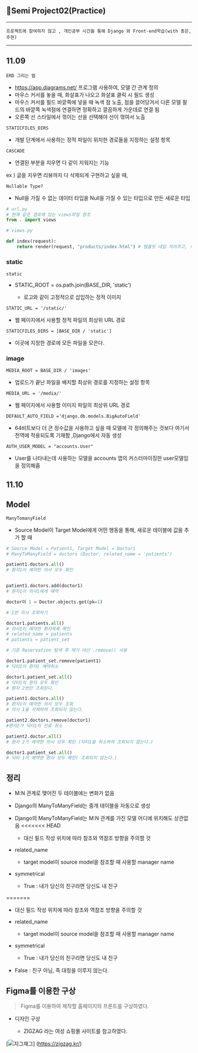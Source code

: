 ## 📗Semi Project02(Practice)

---

`프로젝트에 참여하지 않고 , 개인공부 시간을 통해 Django 와 Front-end학습(with 종은, 주현)`

---

## 11.09

`ERD 그리는 법`

* https://app.diagrams.net/ 프로그램 사용하여, 모델 간 관계 정의
* 마우스 커서를 놓을 때, 화살표가 나오고 화살표 클릭 시 필드 생성
* 마우스 커서를 필드 바깥쪽에 넣을 때 녹색 점 노출, 점을 끌어당겨서 다른 모델 필드의 바깥쪽 녹색점에 연결하면 정확하고 깔끔하게 가운데로 연결 됨 
* 오른쪽 선 스타일에서 꺾이는 선을 선택해야 선이 꺾여서 노출 

`STATICFILES_DIRS`

* 개발 단계에서 사용하는 정적 파일이 위치한 경로들을 지정하는 설정 항목

`CASCADE`

* 연결된 부분을 지우면 다 같이 지워지는 기능

ex ) 글을 지우면 리뷰까지 다 삭제되게 구현하고 싶을 때,

`Nullable Type?`

* Null을 가질 수 없는 데이터 타입을 Null을 가질 수 있는 타입으로 만든 새로운 타입

```python
# url.py
# 현재 같은 경로에 있는 views파일 참조
from . import views
```

```python
# views.py

def index(request):
    return render(request, "products/index.html") # 템플릿 네임 적어주고, 이쪽으로 context 값을 넘겨줌
```

### static

`static`

- STATIC_ROOT = os.path.join(BASE_DIR, 'static')
  
  - 로고와 같이 고정적으로 삽입하는 정적 이미지

`STATIC_URL = '/static/'`

- 웹 페이지에서 사용할 정적 파일의 최상위 URL 경로

`STATICFILES_DIRS = [BASE_DIR / 'static']`

- 이곳에 지정한 경로에 모든 파일을 모은다.

### image

`MEDIA_ROOT = BASE_DIR / 'images'`

- 업로드가 끝난 파일을 배치할 최상위 경로를 지정하는 설정 항목

`MEDIA_URL = '/media/'`

- 웹 페이지에서 사용할 이미지 파일의 최상위 URL 경로

`DEFAULT_AUTO_FIELD ='django.db.models.BigAutoField'`

- 64비트보다 더 큰 정수값을 사용하고 싶을 때 모델에 각 정의해주는 것보다 여기서 전역에 적용되도록 기재함 ,Django에서 자동 생성

`AUTH_USER_MODEL = "accounts.User"`

- User를 나타내는데 사용하는 모델을 accounts 앱의 커스터마이징한 user모델임을 정의해줌

## 11.10

## Model

`ManyTomanyField`

- Source Model이 Target Model에게 어떤 행동을 통해, 새로운 테이블에 값을 추가 할 때 

```py
# Source Model = Patient1, Target Model = Doctor1
# ManyToManyField = doctors (Doctor, related_name = 'patients')

patient1.doctors.all()
# 환자1이 예약한 의사 모두 확인


patient1.doctors.add(doctor1)
# 환자1이 의사1에게 예약
```

```python
doctor이 1 = Doctor.objects.get(pk=1)

# 1번 의사 조회하기

doctor1.patients.all()
# 의사1이 예약한 환자목록 확인
# related_name = patients 
# patients = patient_set
```

```python
# 기존 Reservation 탐색 후 제거 대신 .remove() 사용

doctor1.patient_set.remove(patient1)
# 닥터1이 환자1 예약취소

doctor1.patient_set.all()
# 닥터1의 환자 모두 확인
# 환자 2번만 조회된다.

patient1.doctors.all()
# 환자1이 예약한 의사 모두 조회
# 의사 1을 삭제하여 조회되지 않는다.
```

```python
patient2.doctors.remove(doctor1)
#환자2가 닥터1의 진료 취소

patient2.doctor.all() 
# 환자 2가 예약한 의사 모두 확인 (닥터1을 취소하여 조회되지 않는다.)

doctor1.patient_set.all()
# 닥터 1이 예약한 환자 모두 확인( 조회되지 않는다.)
```

## 정리

- M:N 관계로 맺어진 두 테이블에는 변화가 없음

- Django의 ManyToManyField는 중개 테이블을 자동으로 생성

- Django의 ManyToManyField는 M:N 관계를 가진 모델 어디에 위치해도 상관없음
  <<<<<<< HEAD
  
  - 대신 필드 작성 위치에 따라 참조와 역참조 방향을 주의할 것

- related_name
  
  - target model이 source model을 참조할 때 사용할 manager name

- symmetrical
  
  - True : 내가 당신의 친구라면 당신도 내 친구

=======

- 대신 필드 작성 위치에 따라 참조와 역참조 방향을 주의할 것

- related_name
  
  - target model이 source model을 참조할 때 사용할 manager name

- symmetrical
  
  - True : 내가 당신의 친구라면 당신도 내 친구

- False : 친구 아님, 즉 대칭을 이루지 않는다.



## Figma를 이용한 구상

>  Figma를 이용하여 제작할 홈페이지의 프론트를 구상하였다.

- 디자인 구상
  
  - ZIGZAG 라는 여성 쇼핑몰 사이트를 참고하였다.

[![지그재그](https://i.esdrop.com/d/f/teJqrUQey5/y8PLFjj2vB.png)] (https://zigzag.kr/)
